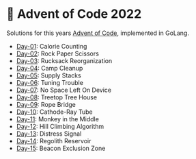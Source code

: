 # 🎄 Advent of Code 2022

Solutions for this years [Advent of Code](https://adventofcode.com/2022), implemented in GoLang.

- [Day-01](https://github.com/ruegerj/aoc-2022/blob/main/day-01/day01.go): Calorie Counting
- [Day-02](https://github.com/ruegerj/aoc-2022/blob/main/day-02/day02.go): Rock Paper Scissors
- [Day-03](https://github.com/ruegerj/aoc-2022/blob/main/day-03/day03.go): Rucksack Reorganization
- [Day-04](https://github.com/ruegerj/aoc-2022/blob/main/day-04/day04.go): Camp Cleanup
- [Day-05](https://github.com/ruegerj/aoc-2022/blob/main/day-05/day05.go): Supply Stacks
- [Day-06](https://github.com/ruegerj/aoc-2022/blob/main/day-06/day06.go): Tuning Trouble
- [Day-07](https://github.com/ruegerj/aoc-2022/blob/main/day-07/day07.go): No Space Left On Device
- [Day-08](https://github.com/ruegerj/aoc-2022/blob/main/day-08/day08.go): Treetop Tree House
- [Day-09](https://github.com/ruegerj/aoc-2022/blob/main/day-09/day09.go): Rope Bridge
- [Day-10](https://github.com/ruegerj/aoc-2022/blob/main/day-10/day10.go): Cathode-Ray Tube
- [Day-11](https://github.com/ruegerj/aoc-2022/blob/main/day-11/day11.go): Monkey in the Middle
- [Day-12](https://github.com/ruegerj/aoc-2022/blob/main/day-12/day12.go): Hill Climbing Algorithm
- [Day-13](https://github.com/ruegerj/aoc-2022/blob/main/day-13/day13.go): Distress Signal
- [Day-14](https://github.com/ruegerj/aoc-2022/blob/main/day-14/day14.go): Regolith Reservoir
- [Day-15](https://github.com/ruegerj/aoc-2022/blob/main/day-15/day15.go): Beacon Exclusion Zone
